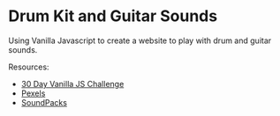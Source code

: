 # Drum Kit and Guitar Sounds

Using Vanilla Javascript to create a website to play with drum and guitar sounds.


Resources:
* [30 Day Vanilla JS Challenge](https://github.com/wesbos/JavaScript30)
* [Pexels](https://www.pexels.com/royalty-free-images/)
* [SoundPacks](https://soundpacks.com/)
